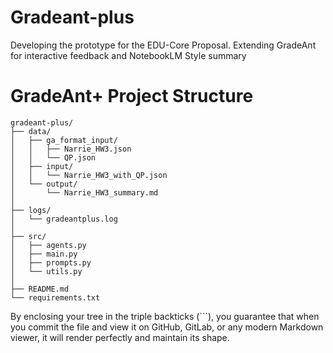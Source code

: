 # Gradeant-plus
Developing the prototype for the EDU-Core Proposal.
Extending GradeAnt for interactive feedback and NotebookLM Style summary

# GradeAnt+ Project Structure

```
gradeant-plus/
├── data/
│   ├── ga_format_input/
│   │   ├── Narrie_HW3.json
│   │   └── QP.json
│   ├── input/
│   │   └── Narrie_HW3_with_QP.json
│   └── output/
│       └── Narrie_HW3_summary.md
│
├── logs/
│   └── gradeantplus.log
│
├── src/
│   ├── agents.py
│   ├── main.py
│   ├── prompts.py
│   └── utils.py
│
├── README.md
└── requirements.txt
```

By enclosing your tree in the triple backticks (```), you guarantee that when you commit the file and view it on GitHub, GitLab, or any modern Markdown viewer, it will render perfectly and maintain its shape.
